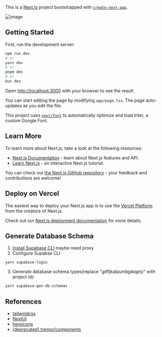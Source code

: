 This is a [Next.js](https://nextjs.org/) project bootstrapped with [`create-next-app`](https://github.com/vercel/next.js/tree/canary/packages/create-next-app).

![image](https://github.com/myesn/cinema-track/assets/18598579/62ba6bd3-d70d-4d0a-af88-91d8676b70f9)

## Getting Started

First, run the development server:

```bash
npm run dev
# or
yarn dev
# or
pnpm dev
# or
bun dev
```

Open [http://localhost:3000](http://localhost:3000) with your browser to see the result.

You can start editing the page by modifying `app/page.tsx`. The page auto-updates as you edit the file.

This project uses [`next/font`](https://nextjs.org/docs/basic-features/font-optimization) to automatically optimize and load Inter, a custom Google Font.

## Learn More

To learn more about Next.js, take a look at the following resources:

- [Next.js Documentation](https://nextjs.org/docs) - learn about Next.js features and API.
- [Learn Next.js](https://nextjs.org/learn) - an interactive Next.js tutorial.

You can check out [the Next.js GitHub repository](https://github.com/vercel/next.js/) - your feedback and contributions are welcome!

## Deploy on Vercel

The easiest way to deploy your Next.js app is to use the [Vercel Platform](https://vercel.com/new?utm_medium=default-template&filter=next.js&utm_source=create-next-app&utm_campaign=create-next-app-readme) from the creators of Next.js.

Check out our [Next.js deployment documentation](https://nextjs.org/docs/deployment) for more details.

## Generate Database Schema

1. [Install Supabase CLI](https://supabase.com/docs/guides/cli/getting-started) maybe need proxy
2. Configure Supabse CLI
```
yarn supabase-login
```
3. Generate database schema types(replace "gitfljkalpumbjpkqpty" with project id):
```bash
yarn supabase-gen-db-schemas
```

## References

- [tailwindcss](https://tailwindcss.com/docs)
- [NextUI](https://nextui.org/)
- [heroicons](https://heroicons.com)
- [[deprecated] tremor/components](https://www.tremor.so/components)
